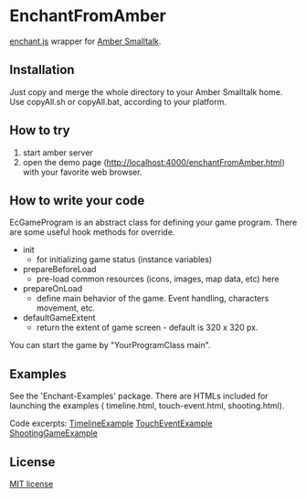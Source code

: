 EnchantFromAmber
==================
[enchant.js](http://enchantjs.com/) wrapper for [Amber Smalltalk](http://amber-lang.net/).

## Installation ##
Just copy and merge the whole directory to your Amber Smalltalk home. 
Use copyAll.sh or copyAll.bat, according to your platform.

## How to try ##
1. start amber server
2. open the demo page ([http://localhost:4000/enchantFromAmber.html](http://localhost:4000/enchantFromAmber.html)) with your favorite web browser.

## How to write your code ##
EcGameProgram is an abstract class for defining your game program.
There are some useful hook methods for override.

- init
  + for initializing game status (instance variables)  
- prepareBeforeLoad
  + pre-load common resources (icons, images, map data, etc) here
- prepareOnLoad
  + define main behavior of the game. Event handling, characters movement, etc.
- defaultGameExtent
  + return the extent of game screen - default is 320 x 320 px.

You can start the game by "YourProgramClass main".

## Examples ##
See the 'Enchant-Examples' package. There are HTMLs included for launching the examples (
timeline.html, touch-event.html, shooting.html).

Code excerpts:
[TimelineExample](https://gist.github.com/mumez/5584318#file-ectimelineexample1-st)
[TouchEventExample](https://gist.github.com/mumez/5585108#file-ectoucheventexample1-st)
[ShootingGameExample](https://gist.github.com/mumez/5597283#file-ecshootinggameexample-st)

## License ##
[MIT license](http://opensource.org/licenses/MIT)